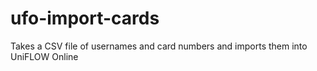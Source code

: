# ufo-import-cards
 Takes a CSV file of usernames and card numbers and imports them into UniFLOW Online
